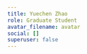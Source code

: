 ```yaml
---
title: Yuechen Zhao
role: Graduate Student
avatar_filename: avatar
social: []
superuser: false
---
```

